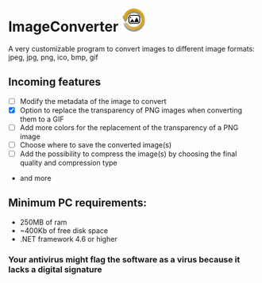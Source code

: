 # ImageConverter <img src="https://github.com/MyAlexro/ImageConverter/blob/master/ImageConverter/Resources/ImageConverterWindowIcon.png" alt="Imageconverter logo" width="50px">
A very customizable program to convert images to different image formats: jpeg, jpg, png, ico, bmp, gif

## Incoming features
- [ ] Modify the metadata of the image to convert
- [X] Option to replace the transparency of PNG images when converting them to a GIF
- [ ] Add more colors for the replacement of the transparency of a PNG image
- [ ] Choose where to save the converted image(s)
- [ ] Add the possibility to compress the image(s) by choosing the final quality and compression type
- and more


## Minimum PC requirements:
- 250MB of ram
- ~400Kb of free disk space 
- .NET framework 4.6 or higher

### Your antivirus might flag the software as a virus because it lacks a digital signature  

